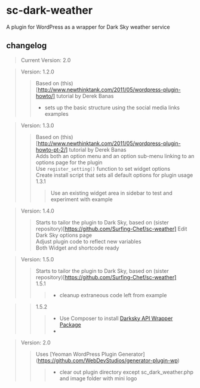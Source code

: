 # sc-dark-weather #
A plugin for WordPress as a wrapper for Dark Sky weather service  
## changelog ##
> Current Version: 2.0

> Version: 1.2.0  
> > Based on (this)[http://www.newthinktank.com/2011/05/wordpress-plugin-howto/] tutorial by Derek Banas  
> > - sets up the basic structure using the social media links examples  

> Version: 1.3.0  
> > Based on (this)[http://www.newthinktank.com/2011/05/wordpress-plugin-howto-pt-2/] tutorial by Derek Banas  
> > Adds both an option menu and an option sub-menu linking to an options page for the plugin  
> > Use `register_setting()` function to set widget options   
> > Create install script that sets all default options for plugin usage
> > 1.3.1
> > > Use an existing widget area in sidebar to test and experiment with example
> > >   

> Version: 1.4.0  
> > Starts to tailor the plugin to Dark Sky, based on (sister repository)[https://github.com/Surfing-Chef/sc-weather]
> > Edit Dark Sky options page  
> > Adjust plugin code to reflect new variables  
> > Both Widget and shortcode ready  

> Version: 1.5.0  
> > Starts to tailor the plugin to Dark Sky, based on (sister repository)[https://github.com/Surfing-Chef/sc-weather]   
> > 1.5.1  
> > > - cleanup extraneous code left from example  

> > 1.5.2  
> > > - Use Composer to install [Darksky API Wrapper Package](https://packagist.org/packages/guhelski/forecast-php)
> > > -  

> Version: 2.0
> > Uses [Yeoman WordPress Plugin Generator] (https://github.com/WebDevStudios/generator-plugin-wp)  
> > > - clear out plugin directory except sc_dark_weather.php and image folder with mini logo 
